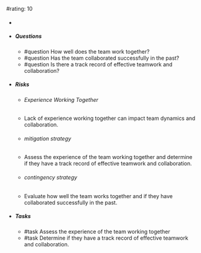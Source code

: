 #rating: 10
- #### 
- ##### Questions
  - #question How well does the team work together?
  - #question Has the team collaborated successfully in the past?
  - #question Is there a track record of effective teamwork and collaboration?
- ##### Risks

  - ###### Experience Working Together
  - Lack of experience working together can impact team dynamics and collaboration.
  - ###### mitigation strategy
  - Assess the experience of the team working together and determine if they have a track record of effective teamwork and collaboration.
  - ###### contingency strategy
  - Evaluate how well the team works together and if they have collaborated successfully in the past.
- ##### Tasks
  - #task Assess the experience of the team working together
  - #task  Determine if they have a track record of effective teamwork and collaboration.


